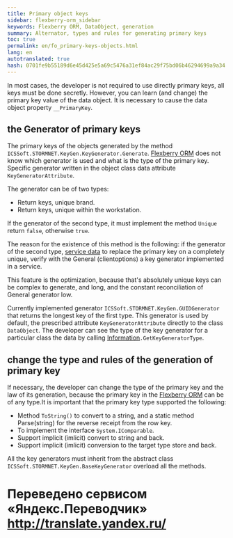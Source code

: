 ```yaml
--- 
title: Primary object keys 
sidebar: flexberry-orm_sidebar 
keywords: Flexberry ORM, DataObject, generation 
summary: Alternator, types and rules for generating primary keys 
toc: true 
permalink: en/fo_primary-keys-objects.html 
lang: en 
autotranslated: true 
hash: 0701fe9b55189d6e45d425e5a69c5476a31ef84ac29f75bd06b46294699a9a34 
--- 
```


In most cases, the developer is not required to use directly primary keys, all keys must be done secretly. However, you can learn (and change) the primary key value of the data object. It is necessary to cause the data object property `__PrimaryKey`. 

## the Generator of primary keys 

The primary keys of the objects generated by the method `ICSSoft.STORMNET.KeyGen.KeyGenerator.Generate`. [Flexberry ORM](fo_flexberry-orm.html) does not know which generator is used and what is the type of the primary key. Specific generator written in the object class data attribute `KeyGeneratorAttribute`. 

The generator can be of two types: 

* Return keys, unique brand. 
* Return keys, unique within the workstation. 

If the generator of the second type, it must implement the method `Unique` return `false`, otherwise `true`. 

The reason for the existence of this method is the following: if the generator of the second type, [service data](fo_data-service.html) to replace the primary key on a completely unique, verify with the General (clientoptions) a key generator implemented in a service. 

This feature is the optimization, because that's absolutely unique keys can be complex to generate, and long, and the constant reconciliation of General generator low. 

Currently implemented generator `ICSSoft.STORMNET.KeyGen.GUIDGenerator` that returns the longest key of the first type. This generator is used by default, the prescribed attribute `KeyGeneratorAttribute` directly to the class `DataObject`. 
The developer can see the type of the key generator for a particular class the data by calling [Information](fo_methods-class-information.html)`.GetKeyGeneratorType`. 

## change the type and rules of the generation of primary key 

If necessary, the developer can change the type of the primary key and the law of its generation, because the primary key in the [Flexberry ORM](fo_flexberry-orm.html) can be of any type.It is important that the primary key type supported the following: 
* Method `ToString()` to convert to a string, and a static method Parse(string) for the reverse receipt from the row key. 
* To implement the interface `System.IСomparable`. 
* Support implicit (imlicit) convert to string and back. 
* Support implicit (imlicit) conversion to the target type store and back. 

All the key generators must inherit from the abstract class `ICSSoft.STORMNET.KeyGen.BaseKeyGenerator` overload all the methods. 



 # Переведено сервисом «Яндекс.Переводчик» http://translate.yandex.ru/
